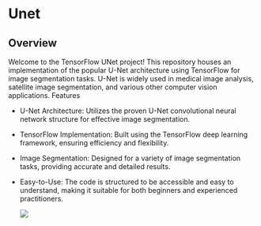 # Unet


## Overview

Welcome to the TensorFlow UNet project! This repository houses an implementation of the popular U-Net architecture using TensorFlow for image segmentation tasks. U-Net is widely used in medical image analysis, satellite image segmentation, and various other computer vision applications.
Features

- U-Net Architecture: Utilizes the proven U-Net convolutional neural network structure for effective image segmentation.

- TensorFlow Implementation: Built using the TensorFlow deep learning framework, ensuring efficiency and flexibility.

- Image Segmentation: Designed for a variety of image segmentation tasks, providing accurate and detailed results.

- Easy-to-Use: The code is structured to be accessible and easy to understand, making it suitable for both beginners and experienced practitioners.


  <img src="https://production-media.paperswithcode.com/methods/Screen_Shot_2020-07-07_at_9.08.00_PM_rpNArED.png" >
